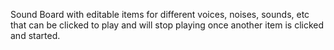 Sound Board with editable items for different voices, noises, sounds, etc that can be clicked to play and will stop playing once another item is clicked and started. 